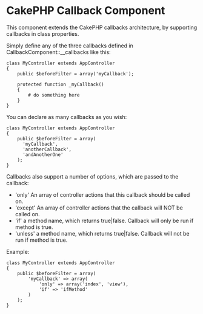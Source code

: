 CakePHP Callback Component
==========================

This component extends the CakePHP callbacks architecture, by supporting callbacks in class properties.

Simply define any of the three callbacks defined in CallbackComponent::__callbacks like this:

    class MyController extends AppController
    {
        public $beforeFilter = array('myCallback');
  
        protected function _myCallback()
        {
            # do something here
        }
    }

You can declare as many callbacks as you wish:

    class MyController extends AppController
    {
        public $beforeFilter = array(
          'myCallback',
          'anotherCallback',
          'andAnotherOne'
        );
    }

Callbacks also support a number of options, which are passed to the callback:

  - 'only' An array of controller actions that this callback should be called on.
  - 'except' An array of controller actions that the callback will NOT be called on.
  - 'if' a method name, which returns true|false. Callback will only be run if method is true.
  - 'unless' a method name, which returns true|false. Callback will not be run if method is true.

Example:

    class MyController extends AppController
    {
        public $beforeFilter = array(
            'myCallback' => array(
                'only' => array('index', 'view'),
                'if' => 'ifMethod'
            )
        );
    }
